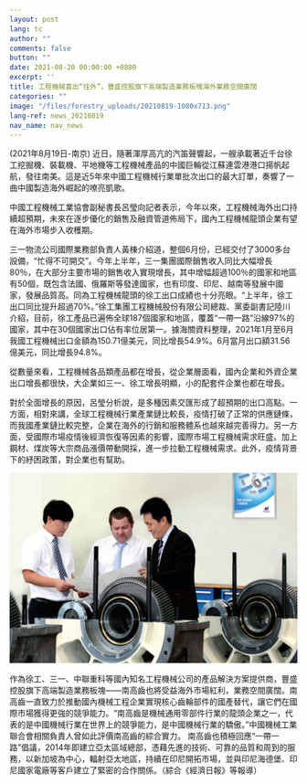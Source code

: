 ```yaml
---
layout: post
lang: tc
author: ""
comments: false
button: ""
date: 2021-08-20 00:00:00 +0800
excerpt: ''
title: 工程機械喜出“往外”，豐盛控股旗下高端製造業務板塊海外業務空間廣闊
categories: ""
image: "/files/forestry_uploads/20210819-1080x713.png"
lang-ref: news_20210819
nav_name: nav_news
---
```


(2021年8月19日-南京) 近日，隨著渾厚高亢的汽笛聲響起，一艘承載著近千台徐工挖掘機、裝載機、平地機等工程機械產品的中國巨輪從江蘇連雲港港口揚帆起航，發往南美。這是近5年來中國工程機械行業單批次出口的最大訂單，奏響了一曲中國製造海外崛起的嘹亮凱歌。

中國工程機械工業協會副秘書長呂瑩向記者表示，今年以來，工程機械海外出口持續超預期，未來在逐步優化的銷售及融資管道佈局下，國內工程機械龍頭企業有望在海外市場步入收穫期。

三一物流公司國際業務部負責人黃棟介紹道，整個6月份，已經交付了3000多台設備，“忙得不可開交”。今年上半年，三一集團國際銷售收入同比大幅增長80％，在大部分主要市場的銷售收入實現增長，其中增幅超過100％的國家和地區有50個，既包含法國、俄羅斯等發達國家，也有印度、印尼、越南等發展中國家，發展品質高。同為工程機械龍頭的徐工出口成績也十分亮眼。“上半年，徐工出口同比提升超過70%。”徐工集團工程機械股份有限公司總裁、黨委副書記陸川介紹，目前，徐工產品已遍佈全球187個國家和地區，覆蓋“一帶一路”沿線97%的國家，其中在30個國家出口佔有率位居第一。據海關資料整理，2021年1月至6月我國工程機械出口金額為150.71億美元，同比增長54.9%。6月當月出口額31.56億美元，同比增長94.8%。

從數量來看，工程機械各品類產品都在增長，從企業層面看，國內企業和外資企業出口增長都很快，大企業如三一、徐工增長明顯，小的配套件企業也都在增長。

對於全面增長的原因，呂瑩分析說，是多種因素交匯形成了超預期的出口高點。一方面，相對來講，全球工程機械行業產業鏈比較長，疫情打破了正常的供應鏈條，而我國產業鏈比較完整，企業在海外的行銷和服務體系也越來越完善得力。另一方面，受國際市場疫情後經濟恢復等因素的影響，國際市場工程機械需求旺盛。加上鋼材、煤炭等大宗商品漲價帶動開採，進一步拉動工程機械需求。此外，疫情背景下的紓困政策，對企業也有幫助。

![](/files/forestry_uploads/20210819-1080x713.png)

作為徐工、三一、中聯重科等國內知名工程機械公司的產品解決方案提供商，豐盛控股旗下高端製造業務板塊——南高齒也將受益海外市場紅利，業務空間廣闊。南高齒一直致力於推動國內機械工程企業實現核心齒輪部件的國產替代，讓它們在國際市場獲得更強的競爭能力。“南高齒是機械通用零部件行業的龍頭企業之一，代表的是中國機械行業在世界上的競爭能力，是中國機械行業的驕傲。”中國機械工業聯合會相關負責人曾如此評價南高齒的綜合實力。 南高齒也積極回應“一帶一路”倡議，2014年即建立亞太區域總部，憑藉先進的技術、可靠的品質和周到的服務，以新加坡為中心，輻射亞太地區，持續在印尼開拓市場，並與印尼海德堡、印尼國家電廠等客戶建立了緊密的合作關係。（綜合《經濟日報》等報導）
